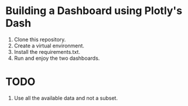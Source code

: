 # Building a Dashboard using Plotly's Dash
1. Clone this repository.
2. Create a virtual environment.
3. Install the requirements.txt.
4. Run and enjoy the two dashboards.

# TODO
1. Use all the available data and not a subset.
